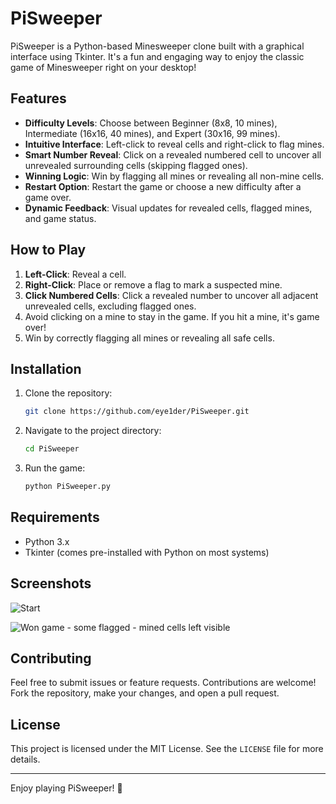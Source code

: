 # PiSweeper

PiSweeper is a Python-based Minesweeper clone built with a graphical interface using Tkinter. It's a fun and engaging way to enjoy the classic game of Minesweeper right on your desktop!

## Features

- **Difficulty Levels**: Choose between Beginner (8x8, 10 mines), Intermediate (16x16, 40 mines), and Expert (30x16, 99 mines).
- **Intuitive Interface**: Left-click to reveal cells and right-click to flag mines.
- **Smart Number Reveal**: Click on a revealed numbered cell to uncover all unrevealed surrounding cells (skipping flagged ones).
- **Winning Logic**: Win by flagging all mines or revealing all non-mine cells.
- **Restart Option**: Restart the game or choose a new difficulty after a game over.
- **Dynamic Feedback**: Visual updates for revealed cells, flagged mines, and game status.

## How to Play

1. **Left-Click**: Reveal a cell.
2. **Right-Click**: Place or remove a flag to mark a suspected mine.
3. **Click Numbered Cells**: Click a revealed number to uncover all adjacent unrevealed cells, excluding flagged ones.
4. Avoid clicking on a mine to stay in the game. If you hit a mine, it's game over!
5. Win by correctly flagging all mines or revealing all safe cells.

## Installation

1. Clone the repository:
   ```bash
   git clone https://github.com/eye1der/PiSweeper.git
   ```
2. Navigate to the project directory:
   ```bash
   cd PiSweeper
   ```
3. Run the game:
   ```bash
   python PiSweeper.py
   ```

## Requirements

- Python 3.x
- Tkinter (comes pre-installed with Python on most systems)

## Screenshots

![Start](https://github.com/user-attachments/assets/27fcb6c2-639d-4d3f-b07a-926d5d012c25)

![Won game - some flagged - mined cells left visible](https://github.com/user-attachments/assets/4b60d7e0-d162-4b80-b1a7-882cac599bb4)


## Contributing

Feel free to submit issues or feature requests. Contributions are welcome! Fork the repository, make your changes, and open a pull request.

## License

This project is licensed under the MIT License. See the `LICENSE` file for more details.

---

Enjoy playing PiSweeper! 🎉
